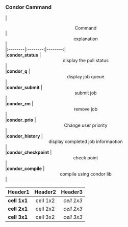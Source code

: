 ### Condor Cammand  
|  <center>Command</center> |  <center>explanation</center> |  
|:--------|:--------:|--------:|  
|**condor_status** | <center>display the pull status</center> |  
|**condor_q** | <center>display job queue</center> |  
|**condor_submit** | <center>submit job</center> |  
|**condor_rm** | <center>remove job</center> |  
|**condor_prio** | <center>Change user priority</center> |  
|**condor_history** | <center>display completed job informaotion</center> |  
|**condor_checkpoint** | <center>check point</center> |  
|**condor_compile** | <center>compile using condor lib</center> |  

|  <center>Header1</center> |  <center>Header2</center> |  <center>Header3</center> |
|:--------|:--------:|--------:|
|**cell 1x1** | <center>cell 1x2 </center> |*cell 1x3* |
|**cell 2x1** | <center>cell 2x2 </center> |*cell 2x3* |
|**cell 3x1** | <center>cell 3x2 </center> |*cell 3x3* |

